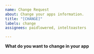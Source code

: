 ```yaml
---
name: Change Request
about: Change your apps information.
title: "[CHANGE]"
labels: change
assignees: paidlowered, inteltoasters

---
```


**What do you want to change in your app**
